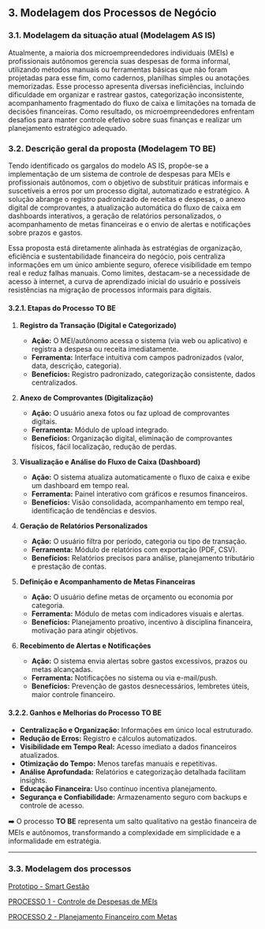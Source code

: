## 3. Modelagem dos Processos de Negócio

### 3.1. Modelagem da situação atual (Modelagem AS IS)

Atualmente, a maioria dos microempreendedores individuais (MEIs) e profissionais autônomos gerencia suas despesas de forma informal, utilizando métodos manuais ou ferramentas básicas que não foram projetadas para esse fim, como cadernos, planilhas simples ou anotações memorizadas. Esse processo apresenta diversas ineficiências, incluindo dificuldade em organizar e rastrear gastos, categorização inconsistente, acompanhamento fragmentado do fluxo de caixa e limitações na tomada de decisões financeiras. Como resultado, os microempreendedores enfrentam desafios para manter controle efetivo sobre suas finanças e realizar um planejamento estratégico adequado. 

### 3.2. Descrição geral da proposta (Modelagem TO BE)

Tendo identificado os gargalos do modelo AS IS, propõe-se a implementação de um sistema de controle de despesas para MEIs e profissionais autônomos, com o objetivo de substituir práticas informais e suscetíveis a erros por um processo digital, automatizado e estratégico. A solução abrange o registro padronizado de receitas e despesas, o anexo digital de comprovantes, a atualização automática do fluxo de caixa em dashboards interativos, a geração de relatórios personalizados, o acompanhamento de metas financeiras e o envio de alertas e notificações sobre prazos e gastos. 

Essa proposta está diretamente alinhada às estratégias de organização, eficiência e sustentabilidade financeira do negócio, pois centraliza informações em um único ambiente seguro, oferece visibilidade em tempo real e reduz falhas manuais. Como limites, destacam-se a necessidade de acesso à internet, a curva de aprendizado inicial do usuário e possíveis resistências na migração de processos informais para digitais.

#### 3.2.1. Etapas do Processo TO BE

1. **Registro da Transação (Digital e Categorizado)**  
   - **Ação:** O MEI/autônomo acessa o sistema (via web ou aplicativo) e registra a despesa ou receita imediatamente.  
   - **Ferramenta:** Interface intuitiva com campos padronizados (valor, data, descrição, categoria).  
   - **Benefícios:** Registro padronizado, categorização consistente, dados centralizados.  

2. **Anexo de Comprovantes (Digitalização)**  
   - **Ação:** O usuário anexa fotos ou faz upload de comprovantes digitais.  
   - **Ferramenta:** Módulo de upload integrado.  
   - **Benefícios:** Organização digital, eliminação de comprovantes físicos, fácil localização, redução de perdas.  

3. **Visualização e Análise do Fluxo de Caixa (Dashboard)**  
   - **Ação:** O sistema atualiza automaticamente o fluxo de caixa e exibe um dashboard em tempo real.  
   - **Ferramenta:** Painel interativo com gráficos e resumos financeiros.  
   - **Benefícios:** Visão consolidada, acompanhamento em tempo real, identificação de tendências e desvios.  

4. **Geração de Relatórios Personalizados**  
   - **Ação:** O usuário filtra por período, categoria ou tipo de transação.  
   - **Ferramenta:** Módulo de relatórios com exportação (PDF, CSV).  
   - **Benefícios:** Relatórios precisos para análise, planejamento tributário e prestação de contas.  

5. **Definição e Acompanhamento de Metas Financeiras**  
   - **Ação:** O usuário define metas de orçamento ou economia por categoria.  
   - **Ferramenta:** Módulo de metas com indicadores visuais e alertas.  
   - **Benefícios:** Planejamento proativo, incentivo à disciplina financeira, motivação para atingir objetivos.  

6. **Recebimento de Alertas e Notificações**  
   - **Ação:** O sistema envia alertas sobre gastos excessivos, prazos ou metas alcançadas.  
   - **Ferramenta:** Notificações no sistema ou via e-mail/push.  
   - **Benefícios:** Prevenção de gastos desnecessários, lembretes úteis, maior controle financeiro.  

#### 3.2.2. Ganhos e Melhorias do Processo TO BE

- **Centralização e Organização:** Informações em único local estruturado.  
- **Redução de Erros:** Registro e cálculos automatizados.  
- **Visibilidade em Tempo Real:** Acesso imediato a dados financeiros atualizados.  
- **Otimização do Tempo:** Menos tarefas manuais e repetitivas.  
- **Análise Aprofundada:** Relatórios e categorização detalhada facilitam insights.  
- **Educação Financeira:** Uso contínuo incentiva planejamento.  
- **Segurança e Confiabilidade:** Armazenamento seguro com backups e controle de acesso.  

➡️ O processo **TO BE** representa um salto qualitativo na gestão financeira de MEIs e autônomos, transformando a complexidade em simplicidade e a informalidade em estratégia.  

---

### 3.3. Modelagem dos processos

<a href="[https://www.figma.com/proto/bDCgHckIi4FXwnIgAgItPm/Smart-Gestao?node-id=927-71&t=zSmkdUWemt54Sckg-0&scaling=min-zoom&content-scaling=fixed&starting-point-node-id=927%3A71&show-proto-sidebar=1" target="_blank">Prototipo - Smart Gestão</a>

[PROCESSO 1 - Controle de Despesas de MEIs](./processos/processo-1-controle-despesas.md "Detalhamento do Processo 1.")

[PROCESSO 2 - Planejamento Financeiro com Metas](./processos/processo-2-planejamento-financeiro.md "Detalhamento do Processo 2.")
